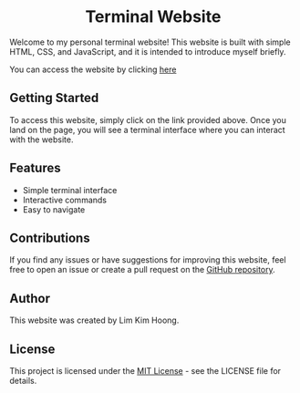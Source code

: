 <h1 align="center">Terminal Website</h1>
Welcome to my personal terminal website! This website is built with simple HTML, CSS, and JavaScript, and it is intended to introduce myself briefly.
<br/>

You can access the website by clicking [here](https://limkimhoong.github.io/terminalWebsite/)

## Getting Started
To access this website, simply click on the link provided above. Once you land on the page, you will see a terminal interface where you can interact with the website.

## Features
- Simple terminal interface
- Interactive commands
- Easy to navigate


## Contributions
If you find any issues or have suggestions for improving this website, feel free to open an issue or create a pull request on the [GitHub repository](https://github.com/limkimhoong/terminalWebsite.git).

## Author
This website was created by Lim Kim Hoong. 

## License
This project is licensed under the [MIT License](https://opensource.org/license/mit/) - see the LICENSE file for details.
